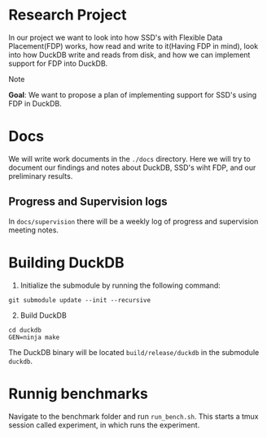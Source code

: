 # Research Project

In our project we want to look into how SSD's with Flexible Data Placement(FDP) works, how read and write to it(Having FDP in mind), look into how DuckDB write and reads from disk, and how we can implement support for FDP into DuckDB. 

> [!NOTE]
> **Goal**: We want to propose a plan of implementing support for SSD's using FDP in DuckDB.

# Docs
We will write work documents in the `./docs` directory. Here we will try to document our findings and notes about DuckDB, SSD's wiht FDP, and our preliminary results.

## Progress and Supervision logs
In `docs/supervision` there will be a weekly log of progress and supervision meeting notes.

# Building DuckDB
1. Initialize the submodule by running the following command:

```
git submodule update --init --recursive
```
2. Build DuckDB
```
cd duckdb
GEN=ninja make
```

The DuckDB binary will be located `build/release/duckdb` in the submodule `duckdb`.

# Runnig benchmarks
Navigate to the benchmark folder and run `run_bench.sh`. This starts a tmux session called experiment, in which runs the experiment.
